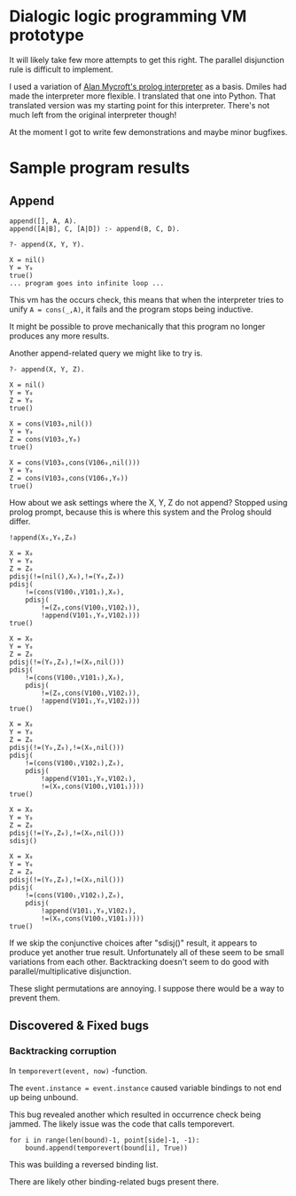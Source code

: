 # Dialogic logic programming VM prototype

It will likely take few more attempts to get this right.
The parallel disjunction rule is difficult to implement.

I used a variation of
[Alan Mycroft's prolog interpreter](https://www.cl.cam.ac.uk/~am21/research/funnel/prolog.c)
as a basis.
Dmiles had made the interpreter more flexible.
I translated that one into Python.
That translated version was my starting point for this interpreter.
There's not much left from the original interpreter though!

At the moment I got to write few demonstrations and maybe minor bugfixes.


# Sample program results

## Append

    append([], A, A).
    append([A|B], C, [A|D]) :- append(B, C, D).

    ?- append(X, Y, Y).

    X = nil()
    Y = Y₀
    true()
    ... program goes into infinite loop ...

This vm has the occurs check, this means that when the
interpreter tries to unify `A = cons(_,A)`,
it fails and the program stops being inductive.

It might be possible to prove mechanically that
this program no longer produces any more results.

Another append-related query we might like to try is.

    ?- append(X, Y, Z).

    X = nil()
    Y = Y₀
    Z = Y₀
    true()

    X = cons(V103₀,nil())
    Y = Y₀
    Z = cons(V103₀,Y₀)
    true()

    X = cons(V103₀,cons(V106₀,nil()))
    Y = Y₀
    Z = cons(V103₀,cons(V106₀,Y₀))
    true()

How about we ask settings where the X, Y, Z do not append?
Stopped using prolog prompt, because this is where
this system and the Prolog should differ.

    !append(X₀,Y₀,Z₀)

    X = X₀
    Y = Y₀
    Z = Z₀
    pdisj(!=(nil(),X₀),!=(Y₀,Z₀))
    pdisj(
        !=(cons(V100₁,V101₁),X₀),
        pdisj(
            !=(Z₀,cons(V100₁,V102₁)),
            !append(V101₁,Y₀,V102₁)))
    true()

    X = X₀
    Y = Y₀
    Z = Z₀
    pdisj(!=(Y₀,Z₀),!=(X₀,nil()))
    pdisj(
        !=(cons(V100₁,V101₁),X₀),
        pdisj(
            !=(Z₀,cons(V100₁,V102₁)),
            !append(V101₁,Y₀,V102₁)))
    true()

    X = X₀
    Y = Y₀
    Z = Z₀
    pdisj(!=(Y₀,Z₀),!=(X₀,nil()))
    pdisj(
        !=(cons(V100₁,V102₁),Z₀),
        pdisj(
            !append(V101₁,Y₀,V102₁),
            !=(X₀,cons(V100₁,V101₁))))
    true()

    X = X₀
    Y = Y₀
    Z = Z₀
    pdisj(!=(Y₀,Z₀),!=(X₀,nil()))
    sdisj()

    X = X₀
    Y = Y₀
    Z = Z₀
    pdisj(!=(Y₀,Z₀),!=(X₀,nil()))
    pdisj(
        !=(cons(V100₁,V102₁),Z₀),
        pdisj(
            !append(V101₁,Y₀,V102₁),
            !=(X₀,cons(V100₁,V101₁))))
    true()

If we skip the conjunctive choices after "sdisj()" result,
it appears to produce yet another true result.
Unfortunately all of these seem to be small variations from
each other.
Backtracking doesn't seem to do good
with parallel/multiplicative disjunction.

These slight permutations are annoying.
I suppose there would be a way to prevent them.

## Discovered & Fixed bugs

### Backtracking corruption

In `temporevert(event, now)` -function.

The `event.instance = event.instance` caused
variable bindings to not end up being unbound.

This bug revealed another which resulted in
occurrence check being jammed.
The likely issue was the code that calls temporevert.

    for i in range(len(bound)-1, point[side]-1, -1):
        bound.append(temporevert(bound[i], True))

This was building a reversed binding list.

There are likely other binding-related bugs present there.

